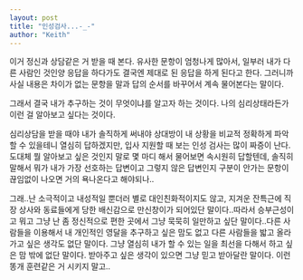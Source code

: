 ```yaml
---
layout: post
title: "인성검사...-_-"
author: "Keith"
---
```


이거 정신과 상담같은 거 받을 때 본다. 유사한 문항이 엄청나게 많아서, 일부러 내가 다른 사람인 것인양 응답을 하다가도 결국엔 제대로 된 응답을 하게 된다고 한다. 그러니까 사실 내용은 차이가 없는 문항을 말과 답의 순서를 바꾸어서 계속 물어본다는 말이다.

그래서 결국 내가 추구하는 것이 무엇이냐를 알고자 하는 것이다. 나의 심리상태라든가 이런 걸 알아보고 싶다는 것이다.

심리상담을 받을 때야 내가 솔직하게 써내야 상대방이 내 상황을 비교적 정확하게 파악할 수 있을테니 열심히 답하겠지만, 입사 지원할 때 보는 인성 검사는 많이 짜증이 난다. 도대체 뭘 알아보고 싶은 것인지 말로 몇 마디 해서 물어보면 속시원히 답할텐데, 솔직히 말해서 뭐가 내가 가장 선호하는 답변이고 그렇지 않은 답변인지 구분이 안가는 문항이 끊임없이 나오면 거의 욕나온다고 해야되나..

그래..난 소극적이고 내성적일 뿐더러 별로 대인친화적이지도 않고, 지겨운 잔특근에 직장 상사와 동료들에게 당한 배신감으로 만신창이가 되어있단 말이다..따라서 승부근성이고 뭐고 그냥 난 좀 정신적으로 편한 곳에서 그냥 묵묵히 일만하고 싶단 말이다..다른 사람들을 이용해서 내 개인적인 영달을 추구하고 싶은 맘도 없고 다른 사람들을 밟고 올라가고 싶은 생각도 없단 말이다. 그냥 열심히 내가 할 수 있는 일을 최선을 다해서 하고 싶은 맘 밖에 없단 말이다. 받아주고 싶은 생각이 있으면 그냥 믿고 받아달란 말이다. 이런 똥개 훈련같은 거 시키지 말고..


